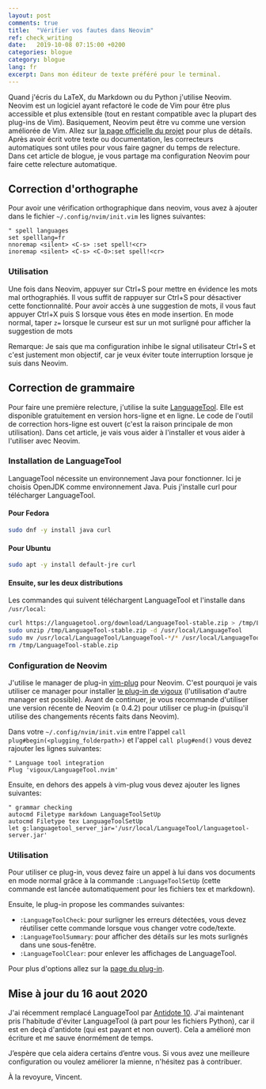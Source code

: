 ```yaml
---
layout: post
comments: true
title:  "Vérifier vos fautes dans Neovim"
ref: check_writing
date:   2019-10-08 07:15:00 +0200
categories: blogue
category: blogue
lang: fr
excerpt: Dans mon éditeur de texte préféré pour le terminal.
---
```


Quand j'écris du LaTeX, du Markdown ou du Python j'utilise Neovim.
Neovim est un logiciel ayant refactoré le code de Vim pour être plus accessible et plus extensible (tout en restant compatible avec la plupart des plug-ins de Vim).
Basiquement, Neovim peut être vu comme une version améliorée de Vim.
Allez sur [la page officielle du projet](https://neovim.io/charter/) pour plus de détails.
Après avoir écrit votre texte ou documentation, les correcteurs automatiques sont utiles pour vous faire gagner du temps de relecture.
Dans cet article de blogue, je vous partage ma configuration Neovim pour faire cette relecture automatique.

## Correction d'orthographe

Pour avoir une vérification orthographique dans neovim, vous avez à ajouter dans le fichier `~/.config/nvim/init.vim` les lignes suivantes:

```
" spell languages
set spelllang=fr
nnoremap <silent> <C-s> :set spell!<cr>
inoremap <silent> <C-s> <C-O>:set spell!<cr>
```

### Utilisation

Une fois dans Neovim, appuyer sur Ctrl+S pour mettre en évidence les mots mal orthographiés.
Il vous suffit de rappuyer sur Ctrl+S pour désactiver cette fonctionnalité.
Pour avoir accès à une suggestion de mots, il vous faut appuyer Ctrl+X puis S lorsque vous êtes en mode insertion.
En mode normal, taper `z=` lorsque le curseur est sur un mot surligné pour afficher la suggestion de mots

Remarque: Je sais que ma configuration inhibe le signal utilisateur Ctrl+S et c'est justement mon objectif, car je veux éviter toute interruption lorsque je suis dans Neovim.

## Correction de grammaire

Pour faire une première relecture, j'utilise la suite [LanguageTool](https://www.languagetool.org/).
Elle est disponible gratuitement en version hors-ligne et en ligne.
Le code de l'outil de correction hors-ligne est ouvert (c'est la raison principale de mon utilisation).
Dans cet article, je vais vous aider à l'installer et vous aider à l'utiliser avec Neovim.

### Installation de LanguageTool

LanguageTool nécessite un environnement Java pour fonctionner.
Ici je choisis OpenJDK comme environnement Java.
Puis j'installe curl pour télécharger LanguageTool.

#### Pour Fedora

```bash
sudo dnf -y install java curl
```

#### Pour Ubuntu

```bash
sudo apt -y install default-jre curl
```

#### Ensuite, sur les deux distributions

Les commandes qui suivent téléchargent LanguageTool et l'installe dans `/usr/local`:

```bash
curl https://languagetool.org/download/LanguageTool-stable.zip > /tmp/LanguageTool-stable.zip
sudo unzip /tmp/LanguageTool-stable.zip -d /usr/local/LanguageTool
sudo mv /usr/local/LanguageTool/LanguageTool-*/* /usr/local/LanguageTool/
rm /tmp/LanguageTool-stable.zip
```

### Configuration de Neovim

J'utilise le manager de plug-in [vim-plug](https://github.com/junegunn/vim-plug) pour Neovim.
C'est pourquoi je vais utiliser ce manager pour installer [le plug-in de vigoux](https://github.com/vigoux/LanguageTool.nvim) (l'utilisation d'autre manager est possible).
Avant de continuer, je vous recommande d'utiliser une version récente de Neovim (&ge; 0.4.2) pour utiliser ce plug-in (puisqu'il utilise des changements récents faits dans Neovim).

Dans votre `~/.config/nvim/init.vim` entre l'appel `call plug#begin(<plugging_folderpath>)` et l'appel `call plug#end()` vous devez rajouter les lignes suivantes:

```
" Language tool integration
Plug 'vigoux/LanguageTool.nvim'
```

Ensuite, en dehors des appels à vim-plug vous devez ajouter les lignes suivantes:

```
" grammar checking
autocmd Filetype markdown LanguageToolSetUp
autocmd Filetype tex LanguageToolSetUp
let g:languagetool_server_jar='/usr/local/LanguageTool/languagetool-server.jar'
```

### Utilisation

Pour utiliser ce plug-in, vous devez faire un appel à lui dans vos documents en mode normal grâce à la commande `:LanguageToolSetUp` (cette commande est lancée automatiquement pour les fichiers tex et markdown).

Ensuite, le plug-in propose les commandes suivantes:

* `:LanguageToolCheck`: pour surligner les erreurs détectées, vous devez réutiliser cette commande lorsque vous changer votre code/texte.
* `:LanguageToolSummary`: pour afficher des détails sur les mots surlignés dans une sous-fenêtre.
* `:LanguageToolClear`: pour enlever les affichages de LanguageTool.

Pour plus d'options allez sur la [page du plug-in](https://github.com/vigoux/LanguageTool.nvim).

## Mise à jour du 16 aout 2020

J'ai récemment remplacé LanguageTool par [Antidote 10](https://www.antidote.info/fr).
J'ai maintenant pris l'habitude d'éviter LanguageTool (à part pour les fichiers Python), car il est en deçà d'antidote (qui est payant et non ouvert).
Cela a amélioré mon écriture et me sauve énormément de temps.

J’espère que cela aidera certains d’entre vous.
Si vous avez une meilleure configuration ou voulez améliorer la mienne, n'hésitez pas à contribuer.

À la revoyure, Vincent.

